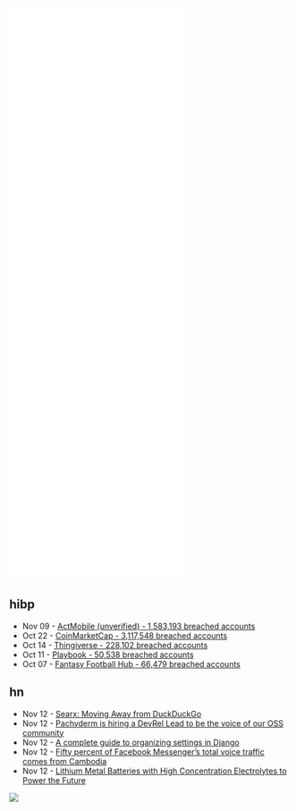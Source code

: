 ![Metrics](https://raw.githubusercontent.com/phixion/phixion/master/metrics.svg)

## hibp

<!--
for https://github.com/phixion/phixion/blob/main/.github/workflows/feeds.yml
-->
<!--START_SECTION:haveibeenpwnd-->
- Nov 09 - [ActMobile (unverified) - 1,583,193 breached accounts](https://haveibeenpwned.com/PwnedWebsites#ActMobile)
- Oct 22 - [CoinMarketCap - 3,117,548 breached accounts](https://haveibeenpwned.com/PwnedWebsites#CoinMarketCap)
- Oct 14 - [Thingiverse - 228,102 breached accounts](https://haveibeenpwned.com/PwnedWebsites#Thingiverse)
- Oct 11 - [Playbook - 50,538 breached accounts](https://haveibeenpwned.com/PwnedWebsites#Playbook)
- Oct 07 - [Fantasy Football Hub - 66,479 breached accounts](https://haveibeenpwned.com/PwnedWebsites#FantasyFootballHub)
<!--END_SECTION:haveibeenpwnd-->

## hn

<!--
for https://github.com/phixion/phixion/blob/main/.github/workflows/feeds.yml
-->
<!--START_SECTION:hn-->
- Nov 12 - [Searx: Moving Away from DuckDuckGo](https://sagrista.info/../../../blog/2021/searx-or-duckduckgo/)
- Nov 12 - [Pachyderm is hiring a DevRel Lead to be the voice of our OSS community](https://www.pachyderm.com/careers/#positions)
- Nov 12 - [A complete guide to organizing settings in Django](https://apibakery.com/blog/django-settings-howto/)
- Nov 12 - [Fifty percent of Facebook Messenger’s total voice traffic comes from Cambodia](https://restofworld.org/2021/facebook-didnt-know-why-half-of-messengers-voice-traffic-comes-from-cambodia-heres-why/)
- Nov 12 - [Lithium Metal Batteries with High Concentration Electrolytes to Power the Future](https://dgist.ac.kr/en/html/sub06/060202.html?mode=V&no=11dec1121064f9774052689be821e96d&GotoPage=1)
<!--END_SECTION:hn-->

<!--
for https://yhype.me
-->
![](https://hit.yhype.me/github/profile?user_id=13013670)
